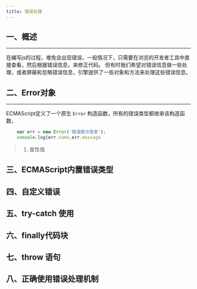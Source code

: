 ```yaml
---
title: 错误处理
---
```


## 一、概述
-----
在编写js的过程，难免会出现错误，一般情况下，只需要在浏览的开发者工具中直接查看，然后根据错误信息，来修正代码。
但有时我们希望对错误信息做一些处理，或者屏蔽和忽略错误信息，引擎提供了一些对象和方法来处理这些错误信息。

## 二、Error对象
-----
ECMAScript定义了一个原生 `Error` 构造函数，所有的错误类型都继承该构造函数，

```javascript
	var err = new Error('错误提示信息');
	console.log(err.name,err.message
```
> 1. 属性值

## 三、ECMAScript内置错误类型


## 四、自定义错误


## 五、try-catch 使用

## 六、finally代码块

## 七、throw 语句

## 八、正确使用错误处理机制

